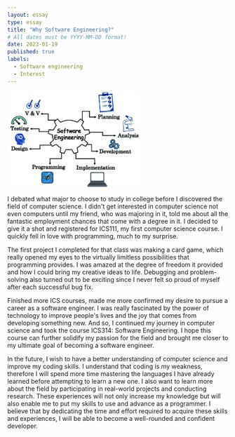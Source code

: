 ```yaml
---
layout: essay
type: essay
title: "Why Software Engineering?"
# All dates must be YYYY-MM-DD format!
date: 2023-01-19
published: true
labels:
  - Software engineering
  - Interest
---
```


<img width="300px" class="img-fluid" src="../img/software-engineering-essay.png"> 
 
I debated what major to choose to study in college before I discovered the field of computer science. I didn't get interested in computer science not even computers until my friend, who was majoring in it, told me about all the fantastic employment chances that come with a degree in it. I decided to give it a shot and registered for ICS111, my first computer science course. I quickly fell in love with programming, much to my surprise.

The first project I completed for that class was making a card game, which really opened my eyes to the virtually limitless possibilities that programming provides. I was amazed at the degree of freedom it provided and how I could bring my creative ideas to life. Debugging and problem-solving also turned out to be exciting since I never felt so proud of myself after each successful bug fix.

Finished more ICS courses, made me more confirmed my desire to pursue a career as a software engineer. I was really fascinated by the power of technology to improve people's lives and the joy that comes from developing something new. And so, I continued my journey in computer science and took the course ICS314: Software Engineering. I hope this course can further solidify my passion for the field and brought me closer to my ultimate goal of becoming a software engineer.

In the future, I wish to have a better understanding of computer science and improve my coding skills. I understand that coding is my weakness, therefore I will spend more time mastering the languages I have already learned before attempting to learn a new one. I also want to learn more about the field by participating in real-world projects and conducting research. These experiences will not only increase my knowledge but will also enable me to put my skills to use and advance as a programmer. I believe that by dedicating the time and effort required to acquire these skills and experiences, I will be able to become a well-rounded and confident developer.




